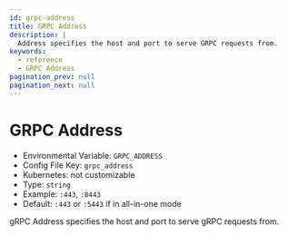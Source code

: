 ```yaml
---
id: grpc-address
title: GRPC Address
description: |
  Address specifies the host and port to serve GRPC requests from.
keywords:
  - reference
  - GRPC Address
pagination_prev: null
pagination_next: null
---
```


# GRPC Address

- Environmental Variable: `GRPC_ADDRESS`
- Config File Key: `grpc_address`
- Kubernetes: not customizable
- Type: `string`
- Example: `:443`, `:8443`
- Default: `:443` or `:5443` if in all-in-one mode

gRPC Address specifies the host and port to serve gRPC requests from.
